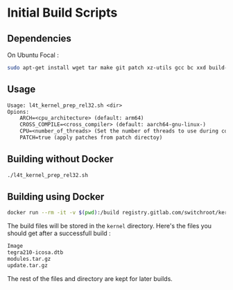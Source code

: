 # Initial Build Scripts

## Dependencies

On Ubuntu Focal :

```sh
sudo apt-get install wget tar make git patch xz-utils gcc bc xxd build-essential bison flex python3 python3-distutils python3-dev swig python python-dev kmod
```

## Usage

```txt
Usage: l4t_kernel_prep_rel32.sh <dir>
Opions:
	ARCH=<cpu_architecture>	(default: arm64)
	CROSS_COMPILE=<cross_compiler> (default: aarch64-gnu-linux-)
	CPU=<number_of_threads> (Set the number of threads to use during compilation)
	PATCH=true (apply patches from patch directoy)
```

## Building without Docker

```sh
./l4t_kernel_prep_rel32.sh
```

## Building using Docker

```sh
docker run --rm -it -v $(pwd):/build registry.gitlab.com/switchroot/kernel/l4t-kernel-build-scripts:latest
```

The build files will be stored in the `kernel` directory.
Here's the files you should get after a successfull build :
```txt
Image
tegra210-icosa.dtb
modules.tar.gz
update.tar.gz
```

The rest of the files and directory are kept for later builds.

